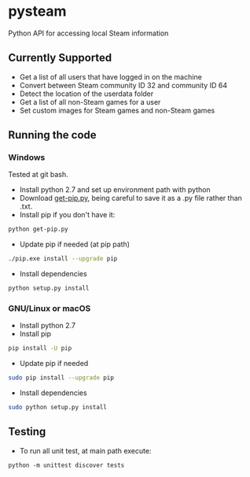 # pysteam

Python API for accessing local Steam information

## Currently Supported

* Get a list of all users that have logged in on the machine
* Convert between Steam community ID 32 and community ID 64
* Detect the location of the userdata folder
* Get a list of all non-Steam games for a user
* Set custom images for Steam games and non-Steam games

## Running the code

### Windows

Tested at git bash.

* Install python 2.7 and set up environment path with python
* Download [get-pip.py](https://bootstrap.pypa.io/get-pip.py), being careful to save it as a .py file rather than .txt.
* Install pip if you don't have it:
```sh
python get-pip.py
```
* Update pip if needed (at pip path)
```sh
./pip.exe install --upgrade pip
```
* Install dependencies
```sh
python setup.py install
```

### GNU/Linux or macOS

* Install python 2.7
* Install pip
```sh
pip install -U pip
```
* Update pip if needed
```sh
sudo pip install --upgrade pip
```
* Install dependencies
```sh
sudo python setup.py install
```

## Testing

* To run all unit test, at main path execute:
```
python -m unittest discover tests
```
